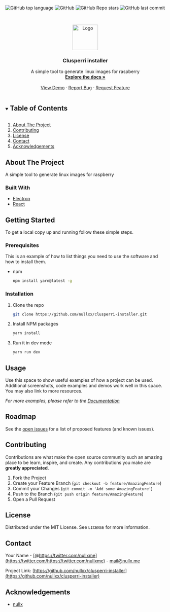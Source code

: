 ![GitHub top language](https://img.shields.io/github/languages/top/nullxx/clusperri-installer?style=for-the-badge)
![GitHub](https://img.shields.io/github/license/nullxx/clusperri-installer?style=for-the-badge)
![GitHub Repo stars](https://img.shields.io/github/stars/nullxx/clusperri-installer?style=for-the-badge)
![GitHub last commit](https://img.shields.io/github/last-commit/nullxx/clusperri-installer?style=for-the-badge)



<!-- PROJECT LOGO -->
<br />
<p align="center">
  <a href="https://github.com/nullxx/clusperri-installer/icon.png">
    <img src="images/logo.png" alt="Logo" width="80" height="80">
  </a>

  <h3 align="center">Clusperri installer</h3>

  <p align="center">
    A simple tool to generate linux images for raspberry
    <br />
    <a href="https://github.com/nullxx/clusperri-installer"><strong>Explore the docs »</strong></a>
    <br />
    <br />
    <a href="https://github.com/nullxx/clusperri-installer">View Demo</a>
    ·
    <a href="https://github.com/nullxx/clusperri-installer/issues">Report Bug</a>
    ·
    <a href="https://github.com/nullxx/clusperri-installer/issues">Request Feature</a>
  </p>
</p>



<!-- TABLE OF CONTENTS -->
<details open="open">
  <summary><h2 style="display: inline-block">Table of Contents</h2></summary>
  <ol>
    <li>
      <a href="#about-the-project">About The Project</a>
    </li>
    <li><a href="#contributing">Contributing</a></li>
    <li><a href="#license">License</a></li>
    <li><a href="#contact">Contact</a></li>
    <li><a href="#acknowledgements">Acknowledgements</a></li>
  </ol>
</details>



<!-- ABOUT THE PROJECT -->
## About The Project

A simple tool to generate linux images for raspberry

### Built With

* [Electron](https://www.electronjs.org/)
* [React](https://reactjs.org/)


<!-- GETTING STARTED -->
## Getting Started

To get a local copy up and running follow these simple steps.

### Prerequisites

This is an example of how to list things you need to use the software and how to install them.
* npm
  ```sh
  npm install yarn@latest -g
  ```

### Installation

1. Clone the repo
   ```sh
   git clone https://github.com/nullxx/clusperri-installer.git
   ```
2. Install NPM packages
   ```sh
   yarn install
   ```
3. Run it in dev mode
   ```sh
   yarn run dev
   ```


<!-- USAGE EXAMPLES -->
## Usage

Use this space to show useful examples of how a project can be used. Additional screenshots, code examples and demos work well in this space. You may also link to more resources.

_For more examples, please refer to the [Documentation](https://example.com)_



<!-- ROADMAP -->
## Roadmap

See the [open issues](https://github.com/nullxx/clusperri-installer/issues) for a list of proposed features (and known issues).



<!-- CONTRIBUTING -->
## Contributing

Contributions are what make the open source community such an amazing place to be learn, inspire, and create. Any contributions you make are **greatly appreciated**.

1. Fork the Project
2. Create your Feature Branch (`git checkout -b feature/AmazingFeature`)
3. Commit your Changes (`git commit -m 'Add some AmazingFeature'`)
4. Push to the Branch (`git push origin feature/AmazingFeature`)
5. Open a Pull Request



<!-- LICENSE -->
## License

Distributed under the MIT License. See `LICENSE` for more information.



<!-- CONTACT -->
## Contact

Your Name - [@https://twitter.com/nullxme](https://twitter.com/https://twitter.com/nullxme) - mail@nullx.me

Project Link: [https://github.com/nullxx/clusperri-installer](https://github.com/nullxx/clusperri-installer)



<!-- ACKNOWLEDGEMENTS -->
## Acknowledgements

* [nullx](https://nullx.me)